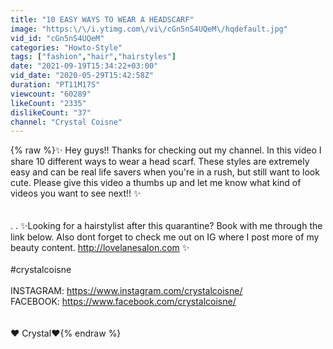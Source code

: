 ```yaml
---
title: "10 EASY WAYS TO WEAR A HEADSCARF"
image: "https:\/\/i.ytimg.com\/vi\/cGn5nS4UQeM\/hqdefault.jpg"
vid_id: "cGn5nS4UQeM"
categories: "Howto-Style"
tags: ["fashion","hair","hairstyles"]
date: "2021-09-19T15:34:22+03:00"
vid_date: "2020-05-29T15:42:58Z"
duration: "PT11M17S"
viewcount: "60289"
likeCount: "2335"
dislikeCount: "37"
channel: "Crystal Coisne"
---
```

{% raw %}✨ Hey guys!! Thanks for checking out my channel. In this video I share 10 different ways to wear a head scarf. These styles are extremely easy and can be real life savers when you're in a rush, but still want to look cute. Please give this video a thumbs up and let me know what kind of videos you want to see next!!  ✨<br /><br /><br />. . ✨Looking for a hairstylist after this quarantine? Book with me through the link below. Also dont forget to check me out on IG where I post more of my beauty content. <a rel="nofollow" target="blank" href="http://lovelanesalon.com">http://lovelanesalon.com</a> ✨ <br /><br />#crystalcoisne <br /><br /> INSTAGRAM: <a rel="nofollow" target="blank" href="https://www.instagram.com/crystalcoisne/">https://www.instagram.com/crystalcoisne/</a><br />FACEBOOK: <a rel="nofollow" target="blank" href="https://www.facebook.com/crystalcoisne/">https://www.facebook.com/crystalcoisne/</a><br /><br /><br />❤️ Crystal❤️{% endraw %}
